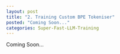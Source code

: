 ```yaml
---
layout: post
title: "2. Training Custom BPE Tokeniser"
posted: "Coming Soon..."
categories: Super-Fast-LLM-Training
---
```

Coming Soon...